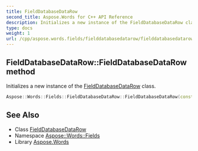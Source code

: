 ```yaml
---
title: FieldDatabaseDataRow
second_title: Aspose.Words for C++ API Reference
description: Initializes a new instance of the FieldDatabaseDataRow class.
type: docs
weight: 1
url: /cpp/aspose.words.fields/fielddatabasedatarow/fielddatabasedatarow/
---
```

## FieldDatabaseDataRow::FieldDatabaseDataRow method


Initializes a new instance of the [FieldDatabaseDataRow](../) class.

```cpp
Aspose::Words::Fields::FieldDatabaseDataRow::FieldDatabaseDataRow(const System::ArrayPtr<System::String> &values)
```

## See Also

* Class [FieldDatabaseDataRow](../)
* Namespace [Aspose::Words::Fields](../../)
* Library [Aspose.Words](../../../)
